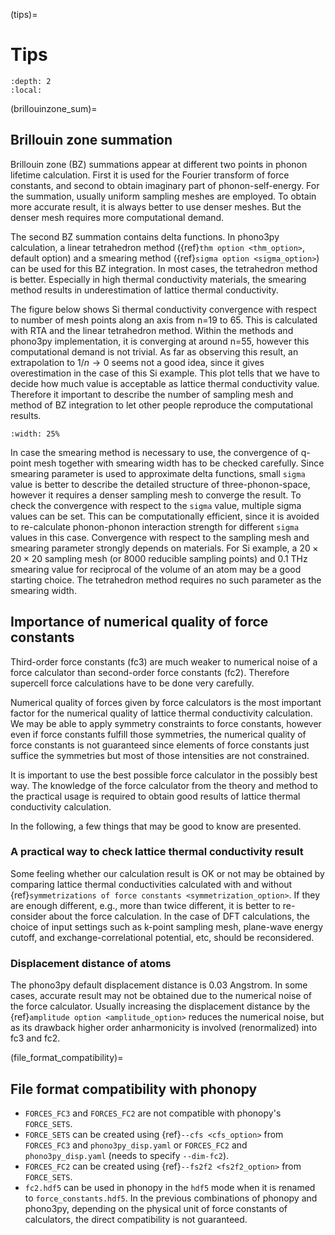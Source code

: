 (tips)=

# Tips

```{contents}
:depth: 2
:local:
```

(brillouinzone_sum)=

## Brillouin zone summation

Brillouin zone (BZ) summations appear at different two points in
phonon lifetime calculation. First it is used for the Fourier
transform of force constants, and second to obtain imaginary part of
phonon-self-energy. For the summation, usually uniform sampling meshes
are employed. To obtain more accurate result, it is always better to
use denser meshes. But the denser mesh requires more computational
demand.

The second BZ summation contains delta functions. In
phono3py calculation, a linear tetrahedron method ({ref}`thm option <thm_option>`, default option) and a smearing method ({ref}`sigma option <sigma_option>`) can be used for this BZ
integration. In most cases, the tetrahedron method is better. Especially in high
thermal conductivity materials, the smearing method results in
underestimation of lattice thermal conductivity.

The figure below shows Si thermal conductivity convergence with
respect to number of mesh points along an axis from n=19 to 65. This
is calculated with RTA and the linear tetrahedron method. Within the
methods and phono3py implementation, it is converging at around n=55,
however this computational demand is not trivial. As far as observing
this result, an extrapolation to $1/n \rightarrow 0$ seems not a
good idea, since it gives overestimation in the case of this Si
example. This plot tells that we have to decide how much value is
acceptable as lattice thermal conductivity value. Therefore it
important to describe the number of sampling mesh and method of BZ
integration to let other people reproduce the computational results.

```{image} Si-convergence.png
:width: 25%
```

In case the smearing method is necessary to use, the convergence of
q-point mesh together with smearing width has to be checked
carefully. Since smearing parameter is used to approximate delta
functions, small `sigma` value is better to describe the detailed
structure of three-phonon-space, however it requires a denser sampling
mesh to converge the result. To check the convergence with respect to
the `sigma` value, multiple sigma values can be set. This can be
computationally efficient, since it is avoided to re-calculate
phonon-phonon interaction strength for different `sigma` values in
this case. Convergence with respect to the sampling mesh and smearing
parameter strongly depends on materials. For Si example, a
$20\times 20\times 20$ sampling mesh (or 8000 reducible sampling
points) and 0.1 THz smearing value for reciprocal of the volume of an
atom may be a good starting choice. The tetrahedron method requires no
such parameter as the smearing width.

## Importance of numerical quality of force constants

Third-order force constants (fc3) are much weaker to numerical noise
of a force calculator than second-order force constants
(fc2). Therefore supercell force calculations have to be done very
carefully.

Numerical quality of forces given by force calculators is the most
important factor for the numerical quality of lattice thermal
conductivity calculation. We may be able to apply symmetry constraints
to force constants, however even if force constants fulfill those
symmetries, the numerical quality of force constants is not guaranteed
since elements of force constants just suffice the symmetries but most
of those intensities are not constrained.

It is important to use the best possible force calculator in the
possibly best way. The knowledge of the force calculator from the
theory and method to the practical usage is required to obtain
good results of lattice thermal conductivity calculation.

In the following, a few things that may be good to know are
presented.

### A practical way to check lattice thermal conductivity result

Some feeling whether our calculation result is OK or not may be
obtained by comparing lattice thermal conductivities calculated with
and without {ref}`symmetrizations of force constants <symmetrization_option>`. If they are enough different, e.g., more
than twice different, it is better to re-consider about the force
calculation. In the case of DFT calculations, the choice of input
settings such as k-point sampling mesh, plane-wave energy cutoff, and
exchange-correlational potential, etc, should be reconsidered.

### Displacement distance of atoms

The phono3py default displacement distance is 0.03
$\text{Angstrom}$. In some cases, accurate result may not be obtained
due to the numerical noise of the force calculator. Usually increasing
the displacement distance by the {ref}`amplitude option <amplitude_option>` reduces the numerical noise, but as its drawback
higher order anharmonicity is involved (renormalized) into fc3 and fc2.

(file_format_compatibility)=

## File format compatibility with phonopy

- `FORCES_FC3` and `FORCES_FC2` are not
  compatible with phonopy's `FORCE_SETS`.
- `FORCE_SETS` can be created using {ref}`--cfs <cfs_option>` from
  `FORCES_FC3` and `phono3py_disp.yaml` or `FORCES_FC2` and
  `phono3py_disp.yaml` (needs to specify `--dim-fc2`).
- `FORCES_FC2` can be created using {ref}`--fs2f2 <fs2f2_option>` from `FORCE_SETS`.
- `fc2.hdf5` can be used in phonopy in the `hdf5` mode when it is
  renamed to `force_constants.hdf5`. In the previous combinations of
  phonopy and phono3py, depending on the physical unit of force
  constants of calculators, the direct compatibility is not guaranteed.
